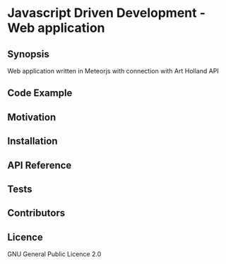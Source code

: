 # Javascript Driven Development - Web application
## Synopsis
Web application written in Meteorjs with connection with Art Holland API
## Code Example

## Motivation

## Installation

## API Reference

## Tests

## Contributors

## Licence
GNU General Public Licence 2.0

